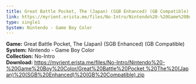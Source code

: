 ```yaml
---
title: Great Battle Pocket, The (Japan) (SGB Enhanced) (GB Compatible)
link: https://myrient.erista.me/files/No-Intro/Nintendo%20-%20Game%20Boy%20Color/Great%20Battle%20Pocket,%20The%20(Japan)%20(SGB%20Enhanced)%20(GB%20Compatible).zip
type: single1
System: Nintendo - Game Boy Color
---
```

<b>Game:</b> Great Battle Pocket, The (Japan) (SGB Enhanced) (GB Compatible)<br>
<b>System:</b> Nintendo - Game Boy Color<br>
<b>Collection:</b> No-Intro<br>
<b>Download:</b> https://myrient.erista.me/files/No-Intro/Nintendo%20-%20Game%20Boy%20Color/Great%20Battle%20Pocket,%20The%20(Japan)%20(SGB%20Enhanced)%20(GB%20Compatible).zip